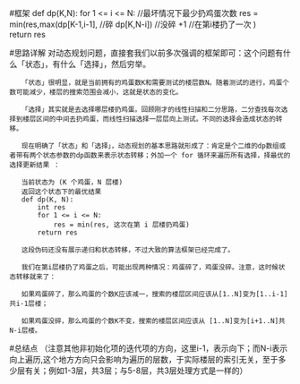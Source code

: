 #框架
    def dp(K,N):
        for 1 <= i  <= N:
            //最坏情况下最少扔鸡蛋次数
            res = min(res,max(dp[K-1,i-1], //碎
                            dp[K,N-i]) //没碎
                        +1  //在第i楼扔了一次
                    )      
        return res      
    
#思路详解
       对动态规划问题，直接套我们以前多次强调的框架即可：这个问题有什么「状态」，有什么「选择」，然后穷举。
       
       「状态」很明显，就是当前拥有的鸡蛋数K和需要测试的楼层数N。随着测试的进行，鸡蛋个数可能减少，楼层的搜索范围会减小，这就是状态的变化。
       
       「选择」其实就是去选择哪层楼扔鸡蛋。回顾刚才的线性扫描和二分思路，二分查找每次选择到楼层区间的中间去扔鸡蛋，而线性扫描选择一层层向上测试。不同的选择会造成状态的转移。
       
       现在明确了「状态」和「选择」，动态规划的基本思路就形成了：肯定是个二维的dp数组或者带有两个状态参数的dp函数来表示状态转移；外加一个 for 循环来遍历所有选择，择最优的选择更新结果 ：
       
       当前状态为 (K 个鸡蛋，N 层楼)
       返回这个状态下的最优结果
       def dp(K, N):
           int res
           for 1 <= i <= N:
               res = min(res, 这次在第 i 层楼扔鸡蛋)
           return res
       
       这段伪码还没有展示递归和状态转移，不过大致的算法框架已经完成了。
       
       我们在第i层楼扔了鸡蛋之后，可能出现两种情况：鸡蛋碎了，鸡蛋没碎。注意，这时候状态转移就来了：
       
       如果鸡蛋碎了，那么鸡蛋的个数K应该减一，搜索的楼层区间应该从[1..N]变为[1..i-1]共i-1层楼；
       
       如果鸡蛋没碎，那么鸡蛋的个数K不变，搜索的楼层区间应该从 [1..N]变为[i+1..N]共N-i层楼。
       
#总结点
    （注意其他非初始化项的迭代项的方向，这里i-1，表示向下；而N-i表示向上遍历,这个地方方向只会影响为遍历的层数，于实际楼层的索引无关，至于多少层有关；例如1-3层，共3层；与5-8层，共3层处理方式是一样的）
